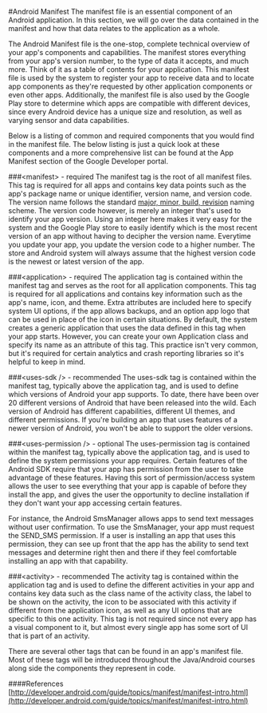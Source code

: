#Android Manifest
The manifest file is an essential component of an Android application. In this section, we will go over the data contained in the manifest and how that data relates to the application as a whole.

The Android Manifest file is the one-stop, complete technical overview of your app's components and capabilities. The manifest stores everything from your app's version number, to the type of data it accepts, and much more. Think of it as a table of contents for your application. This manifest file is used by the system to register your app to receive data and to locate app components as they're requested by other application components or even other apps. Additionally, the manifest file is also used by the Google Play store to determine which apps are compatible with different devices, since every Android device has a unique size and resolution, as well as varying sensor and data capabilities.

Below is a listing of common and required components that you would find in the manifest file. The below listing is just a quick look at these components and a more comprehensive list can be found at the App Manifest section of the Google Developer portal.

###&lt;manifest&gt; - required
The manifest tag is the root of all manifest files. This tag is required for all apps and contains key data points such as the app's package name or unique identifier, version name, and version code. The version name follows the standard [major, minor, build, revision](http://en.wikipedia.org/wiki/Software_versioning) naming scheme. The version code however, is merely an integer that's used to identify your app version. Using an integer here makes it very easy for the system and the Google Play store to easily identify which is the most recent version of an app without having to decipher the version name. Everytime you update your app, you update the version code to a higher number. The store and Android system will always assume that the highest version code is the newest or latest version of the app.

###&lt;application&gt; - required
The application tag is contained within the manifest tag and serves as the root for all application components. This tag is required for all applications and contains key information such as the app's name, icon, and theme. Extra attributes are included here to specify system UI options, if the app allows backups, and an option app logo that can be used in place of the icon in certain situations. By default, the system creates a generic application that uses the data defined in this tag when your app starts. However, you can create your own Application class and specify its name as an attribute of this tag. This practice isn't very common, but it's required for certain analytics and crash reporting libraries so it's helpful to keep in mind.

###&lt;uses-sdk /&gt; - recommended
The uses-sdk tag is contained within the manifest tag, typically above the application tag, and is used to define which versions of Android your app supports. To date, there have been over 20 different versions of Android that have been released into the wild. Each version of Android has different capabilities, different UI themes, and different permissions. If you're building an app that uses features of a newer version of Android, you won't be able to support the older versions.

###&lt;uses-permission /&gt; - optional
The uses-permission tag is contained within the manifest tag, typically above the application tag, and is used to define the system permissions your app requires. Certain features of the Android SDK require that your app has permission from the user to take advantage of these features. Having this sort of permission/access system allows the user to see everything that your app is capable of before they install the app, and gives the user the opportunity to decline installation if they don't want your app accessing certain features. 

For instance, the Android SmsManager allows apps to send text messages without user confirmation. To use the SmsManager, your app must request the SEND_SMS permission. If a user is installing an app that uses this permission, they can see up front that the app has the ability to send text messages and determine right then and there if they feel comfortable installing an app with that capability.

###&lt;activity&gt; - recommended
The activity tag is contained within the application tag and is used to define the different activities in your app and contains key data such as the class name of the activity class, the label to be shown on the activity, the icon to be associated with this activity if different from the application icon, as well as any UI options that are specific to this one activity. This tag is not required since not every app has a visual component to it, but almost every single app has some sort of UI that is part of an activity.

There are several other tags that can be found in an app's manifest file. Most of these tags will be introduced throughout the Java/Android courses along side the components they represent in code.

####References
[http://developer.android.com/guide/topics/manifest/manifest-intro.html](http://developer.android.com/guide/topics/manifest/manifest-intro.html)
